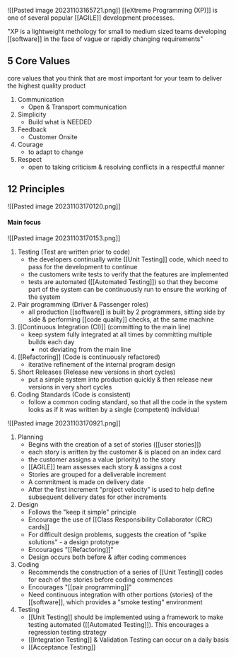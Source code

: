 ![[Pasted image 20231103165721.png]]
[[eXtreme Programming (XP)]] is one of several popular [[AGILE]] development processes.

"XP is a lightweight methology for small to medium sized teams developing [[software]] in the face of vague or rapidly changing requirements"

## 5 Core Values
core values that you think that are most important for your team to deliver the highest quality product
1. Communication
	- Open & Transport communication
2. Simplicity
	- Build what is NEEDED
3. Feedback
	- Customer Onsite
4. Courage
	- to adapt to change
5. Respect
	- open to taking criticism & resolving conflicts in a respectful manner

## 12 Principles
![[Pasted image 20231103170120.png]]

#### Main focus
![[Pasted image 20231103170153.png]]
1. Testing (Test are written prior to code)
	- the developers continually write [[Unit Testing]] code, which need to pass for the development to continue
	- the customers write tests to verify that the features are implemented
	- tests are automated ([[Automated Testing]]) so that they become part of the system can be continuously run to ensure the working of the system
2. Pair programming (Driver & Passenger roles)
	- all production [[software]] is built by 2 programmers, sitting side by side & performing [[code quality]] checks, at the same machine
3. [[Continuous Integration (CI)]] (committing to the main line)
	- keep system fully integrated at all times by committing multiple builds each day
		- not deviating from the main line
4. [[Refactoring]] (Code is continuously refactored)
	- iterative refinement of the internal program design
5. Short Releases (Release new versions in short cycles)
	- put a simple system into production quickly & then release new versions in very short cycles
6. Coding Standards (Code is consistent)
	- follow a common coding standard, so that all the code in the system looks as if it was written by a single (competent) individual

![[Pasted image 20231103170921.png]]
1. Planning
	- Begins with the creation of a set of stories ([[user stories]])
	- each story is written by the customer & is placed on an index card
	- the customer assigns a value (priority) to the story
	- [[AGILE]] team assesses each story & assigns a cost
	- Stories are grouped for a deliverable increment
	- A commitment is made on delivery date
	- After the first increment "project velocity" is used to help define subsequent delivery dates for other increments
2. Design
	- Follows the "keep it simple" principle
	- Encourage the use of [[Class Responsibility Collaborator (CRC) cards]]
	- For difficult design problems, suggests the creation of "spike solutions" - a design prototype
	- Encourages "[[Refactoring]]"
	- Design occurs both before & after coding commences
3. Coding
	- Recommends the construction of a series of [[Unit Testing]] codes for each of the stories before coding commences
	- Encourages "[[pair programming]]"
	- Need continuous integration with other portions (stories) of the [[software]], which provides a "smoke testing" environment
4. Testing
	- [[Unit Testing]] should be implemented using a framework to make testing automated ([[Automated Testing]]). This encourages a regression testing strategy
	- [[Integration Testing]] & Validation Testing can occur on a daily basis
	- [[Acceptance Testing]]